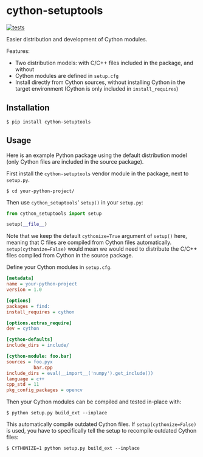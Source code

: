 # cython-setuptools
[![tests](https://github.com/gopro/cython-setuptools/actions/workflows/tests.yml/badge.svg)](https://github.com/gopro/cython-setuptools/actions/workflows/tests.yml)

Easier distribution and development of Cython modules.

Features:

* Two distribution models: with C/C++ files included in the package, and
  without
* Cython modules are defined in `setup.cfg`
* Install directly from Cython sources, without installing Cython in the target
  environment (Cython is only included in `install_requires`)

## Installation

```shell
$ pip install cython-setuptools
```

## Usage

Here is an example Python package using the default distribution model (only
Cython files are included in the source package).

First install the `cython-setuptools` vendor module in the package, next to
`setup.py`.

```shell
$ cd your-python-project/
```

Then use `cython_setuptools`' `setup()` in your `setup.py`:

```python
from cython_setuptools import setup

setup(__file__)
```

Note that we keep the default `cythonize=True` argument of `setup()` here,
meaning that C files are compiled from Cython files automatically.
`setup(cythonize=False)` would mean we would need to distribute the C/C++ files
compiled from Cython in the source package.

Define your Cython modules in `setup.cfg`.

```ini
[metadata]
name = your-python-project
version = 1.0

[options]
packages = find:
install_requires = cython

[options.extras_require]
dev = cython

[cython-defaults]
include_dirs = include/

[cython-module: foo.bar]
sources = foo.pyx
          bar.cpp
include_dirs = eval(__import__('numpy').get_include())
language = c++
cpp_std = 11
pkg_config_packages = opencv
```

Then your Cython modules can be compiled and tested in-place with:

```shell
$ python setup.py build_ext --inplace
```

This automatically compile outdated Cython files. If `setup(cythonize=False)`
is used, you have to specifically tell the setup to recompile outdated Cython
files:

```shell
$ CYTHONIZE=1 python setup.py build_ext --inplace
```
